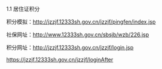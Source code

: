 1.1	居住证积分

积分模拟：http://jzzjf.12333sh.gov.cn/jzzjf/pingfen/index.jsp

社保网址：http://www.12333sh.gov.cn/sbsjb/wzb/226.jsp

积分网址：http://jzzjf.12333sh.gov.cn/jzzjf/login.jsp

https://jzzjf.12333sh.gov.cn/jzzjf/loginAfter



